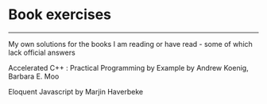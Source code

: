 # Book exercises

---

My own solutions for the books I am reading or have read - some of which lack official answers

Accelerated C++ : Practical Programming by Example by Andrew Koenig, Barbara E. Moo 

Eloquent Javascript by Marjin Haverbeke
